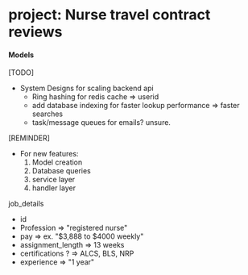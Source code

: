 # project: Nurse travel contract reviews

#### Models

[TODO]

* System Designs for scaling backend api
    - Ring hashing for redis cache => userid
    - add database indexing for faster lookup performance => faster searches
    - task/message queues for emails? unsure.

[REMINDER]
* For new features:
    1. Model creation
    2. Database queries
    3. service layer
    4. handler layer


job_details
- id
- Profession => "registered nurse"
- pay => ex. "$3,888 to $4000 weekly"
- assignment_length => 13 weeks
- certifications ? => ALCS, BLS, NRP
- experience => "1 year"

